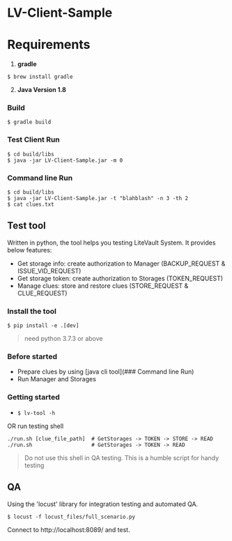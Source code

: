 # LV-Client-Sample

# Requirements
1. **gradle**
~~~
$ brew install gradle
~~~

2. **Java Version 1.8**


### Build
~~~
$ gradle build
~~~

### Test Client Run
~~~
$ cd build/libs
$ java -jar LV-Client-Sample.jar -m 0
~~~

### Command line Run

~~~
$ cd build/libs
$ java -jar LV-Client-Sample.jar -t "blahblash" -n 3 -th 2
$ cat clues.txt
~~~

## Test tool
Written in python, the tool helps you testing LiteVault System.
It provides below features:
- Get storage info: create authorization to Manager (BACKUP_REQUEST & ISSUE_VID_REQUEST)
- Get storage token: create authorization to Storages (TOKEN_REQUEST)
- Manage clues: store and restore clues (STORE_REQUEST & CLUE_REQUEST)

### Install the tool
`$ pip install -e .[dev]`

> need python 3.7.3 or above

### Before started
- Prepare clues by using [java cli tool](### Command line Run)
- Run Manager and Storages

### Getting started
- `$ lv-tool -h`

OR run testing shell

```
./run.sh [clue_file_path]  # GetStorages -> TOKEN -> STORE -> READ
./run.sh                   # GetStorages -> TOKEN -> READ
```

> Do not use this shell in QA testing. This is a humble script for handy testing


## QA
Using the 'locust' library for integration testing and automated QA.

```
$ locust -f locust_files/full_scenario.py
```

Connect to http://localhost:8089/ and test.

